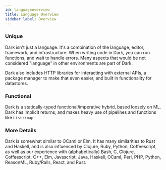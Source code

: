 ```yaml
---
id: languageoverview
title: Language Overview
sidebar_label: Overview
---
```


### Unique

Dark isn't just a language. It's a combination of the language, editor, framework, and infrastructure. When writing code in Dark, you can run functions, and wait to handle errors. Many aspects that would be not considered "language" in other environments are part of Dark.

Dark also includes HTTP libraries for interacting with external APIs, a package manager to make that even easier, and built in functionality for datastores.

### Functional

Dark is a statically-typed functional/imperative hybrid, based loosely on ML. Dark has implicit returns, and makes heavy use of pipelines and functions like `List::map`

### More Details
Dark is somewhat similar to OCaml or Elm. It has many similarities to Rust and Haskell, and is also influenced by Clojure, Ruby, Python, Coffeescript, as well as our experience with (alphabetically) Bash, C, Clojure, Coffeescript, C++, Elm, Javascript, Java, Haskell, OCaml, Perl, PHP, Python, ReasonML, Ruby/Rails, React, and Rust.

